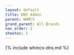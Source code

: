 ```yaml
---
layout: default
title: DNS Addon
parent: WHMCS
grand_parent: All Brands
nav_order: 2
showtoc: 1
---
```


{% include whmcs-dns.md %}
